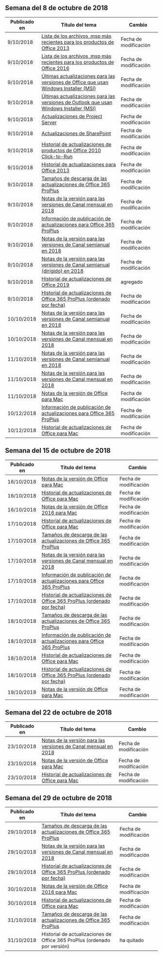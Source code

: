<!-- This file is generated automatically each week. Changes made to this file will be overwritten.-->




## <a name="week-of-october-8-2018"></a>Semana del 8 de octubre de 2018


| Publicado en |Título del tema | Cambio |
|------|------------|--------|
| 9/10/2018 | [Lista de los archivos .msp más recientes para los productos de Office 2013](/OfficeUpdates/msp-files-office-2013) | Fecha de modificación |
| 9/10/2018 | [Lista de los archivos .msp más recientes para los productos de Office 2016](/OfficeUpdates/msp-files-office-2016) | Fecha de modificación |
| 9/10/2018 | [Últimas actualizaciones para las versiones de Office que usan Windows Installer (MSI)](/OfficeUpdates/office-updates-msi) | Fecha de modificación |
| 9/10/2018 | [Últimas actualizaciones para las versiones de Outlook que usan Windows Installer (MSI)](/OfficeUpdates/outlook-updates-msi) | Fecha de modificación |
| 9/10/2018 | [Actualizaciones de Project Server](/OfficeUpdates/project-server-updates) | Fecha de modificación |
| 9/10/2018 | [Actualizaciones de SharePoint](/OfficeUpdates/sharepoint-updates) | Fecha de modificación |
| 9/10/2018 | [Historial de actualizaciones de productos de Office 2010 Click-to-Run](/OfficeUpdates/update-history-office-2010-click-to-run) | Fecha de modificación |
| 9/10/2018 | [Historial de actualizaciones para Office 2013](/OfficeUpdates/update-history-office-2013) | Fecha de modificación |
| 9/10/2018 | [Tamaños de descarga de las actualizaciones de Office 365 ProPlus](/OfficeUpdates/download-sizes-office365-proplus-updates) | Fecha de modificación |
| 9/10/2018 | [Notas de la versión para las versiones de Canal mensual en 2018](/OfficeUpdates/monthly-channel-2018) | Fecha de modificación |
| 9/10/2018 | [Información de publicación de actualizaciones para Office 365 ProPlus](/OfficeUpdates/release-notes-office365-proplus) | Fecha de modificación |
| 9/10/2018 | [Notas de la versión para las versiones de Canal semianual en 2018](/OfficeUpdates/semi-annual-channel-2018) | Fecha de modificación |
| 9/10/2018 | [Notas de la versión para las versiones de Canal semianual (dirigido) en 2018](/OfficeUpdates/semi-annual-channel-targeted-2018) | Fecha de modificación |
| 9/10/2018 | [Historial de actualizaciones de Office 2019](/OfficeUpdates/update-history-office-2019) | agregado |
| 9/10/2018 | [Historial de actualizaciones de Office 365 ProPlus (ordenado por fecha)](/OfficeUpdates/update-history-office365-proplus-by-date) | Fecha de modificación |
| 10/10/2018 | [Notas de la versión para las versiones de Canal semianual en 2018](/OfficeUpdates/semi-annual-channel-2018) | Fecha de modificación |
| 10/10/2018 | [Notas de la versión para las versiones de Canal mensual en 2018](/OfficeUpdates/monthly-channel-2018) | Fecha de modificación |
| 11/10/2018 | [Notas de la versión para las versiones de Canal semianual en 2018](/OfficeUpdates/semi-annual-channel-2018) | Fecha de modificación |
| 11/10/2018 | [Notas de la versión para las versiones de Canal mensual en 2018](/OfficeUpdates/monthly-channel-2018) | Fecha de modificación |
| 11/10/2018 | [Notas de la versión de Office para Mac](/OfficeUpdates/release-notes-office-for-mac) | Fecha de modificación |
| 10/12/2018 | [Información de publicación de actualizaciones para Office 365 ProPlus](/OfficeUpdates/release-notes-office365-proplus) | Fecha de modificación |
| 10/12/2018 | [Historial de actualizaciones de Office para Mac](/OfficeUpdates/update-history-office-for-mac) | Fecha de modificación |


## <a name="week-of-october-15-2018"></a>Semana del 15 de octubre de 2018


| Publicado en |Título del tema | Cambio |
|------|------------|--------|
| 16/10/2018 | [Notas de la versión de Office para Mac](/OfficeUpdates/release-notes-office-for-mac) | Fecha de modificación |
| 16/10/2018 | [Historial de actualizaciones de Office para Mac](/OfficeUpdates/update-history-office-for-mac) | Fecha de modificación |
| 16/10/2018 | [Notas de la versión de Office 2016 para Mac](/OfficeUpdates/release-notes-office-2016-mac) | Fecha de modificación |
| 17/10/2018 | [Historial de actualizaciones de Office para Mac](/OfficeUpdates/update-history-office-for-mac) | Fecha de modificación |
| 17/10/2018 | [Tamaños de descarga de las actualizaciones de Office 365 ProPlus](/OfficeUpdates/download-sizes-office365-proplus-updates) | Fecha de modificación |
| 17/10/2018 | [Notas de la versión para las versiones de Canal mensual en 2018](/OfficeUpdates/monthly-channel-2018) | Fecha de modificación |
| 17/10/2018 | [Información de publicación de actualizaciones para Office 365 ProPlus](/OfficeUpdates/release-notes-office365-proplus) | Fecha de modificación |
| 17/10/2018 | [Historial de actualizaciones de Office 365 ProPlus (ordenado por fecha)](/OfficeUpdates/update-history-office365-proplus-by-date) | Fecha de modificación |
| 18/10/2018 | [Tamaños de descarga de las actualizaciones de Office 365 ProPlus](/OfficeUpdates/download-sizes-office365-proplus-updates) | Fecha de modificación |
| 18/10/2018 | [Información de publicación de actualizaciones para Office 365 ProPlus](/OfficeUpdates/release-notes-office365-proplus) | Fecha de modificación |
| 18/10/2018 | [Historial de actualizaciones de Office para Mac](/OfficeUpdates/update-history-office-for-mac) | Fecha de modificación |
| 18/10/2018 | [Historial de actualizaciones de Office 365 ProPlus (ordenado por fecha)](/OfficeUpdates/update-history-office365-proplus-by-date) | Fecha de modificación |
| 19/10/2018 | [Notas de la versión de Office para Mac](/OfficeUpdates/release-notes-office-for-mac) | Fecha de modificación |


## <a name="week-of-october-22-2018"></a>Semana del 22 de octubre de 2018


| Publicado en |Título del tema | Cambio |
|------|------------|--------|
| 23/10/2018 | [Notas de la versión para las versiones de Canal mensual en 2018](/OfficeUpdates/monthly-channel-2018) | Fecha de modificación |
| 23/10/2018 | [Notas de la versión de Office para Mac](/OfficeUpdates/release-notes-office-for-mac) | Fecha de modificación |
| 23/10/2018 | [Historial de actualizaciones de Office para Mac](/OfficeUpdates/update-history-office-for-mac) | Fecha de modificación |


## <a name="week-of-october-29-2018"></a>Semana del 29 de octubre de 2018


| Publicado en |Título del tema | Cambio |
|------|------------|--------|
| 29/10/2018 | [Tamaños de descarga de las actualizaciones de Office 365 ProPlus](/OfficeUpdates/download-sizes-office365-proplus-updates) | Fecha de modificación |
| 29/10/2018 | [Notas de la versión para las versiones de Canal mensual en 2018](/OfficeUpdates/monthly-channel-2018) | Fecha de modificación |
| 29/10/2018 | [Historial de actualizaciones de Office 365 ProPlus (ordenado por fecha)](/OfficeUpdates/update-history-office365-proplus-by-date) | Fecha de modificación |
| 30/10/2018 | [Notas de la versión de Office 2016 para Mac](/OfficeUpdates/release-notes-office-2016-mac) | Fecha de modificación |
| 30/10/2018 | [Historial de actualizaciones de Office para Mac](/OfficeUpdates/update-history-office-for-mac) | Fecha de modificación |
| 31/10/2018 | [Tamaños de descarga de las actualizaciones de Office 365 ProPlus](/OfficeUpdates/download-sizes-office365-proplus-updates) | Fecha de modificación |
| 31/10/2018 | Historial de actualizaciones de Office 365 ProPlus (ordenado por versión) | ha quitado |
